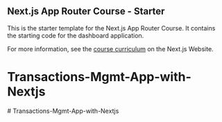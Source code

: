 ## Next.js App Router Course - Starter

This is the starter template for the Next.js App Router Course. It contains the starting code for the dashboard application.

For more information, see the [course curriculum](https://nextjs.org/learn) on the Next.js Website.
# Transactions-Mgmt-App-with-Nextjs
#   T r a n s a c t i o n s - M g m t - A p p - w i t h - N e x t j s  
 